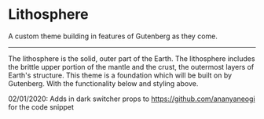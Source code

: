 # Lithosphere
A custom theme building in features of Gutenberg as they come.

---

The lithosphere is the solid, outer part of the Earth. The lithosphere includes the brittle upper portion of the mantle and the crust, the outermost layers of Earth's structure. This theme is a foundation which will be built on by Gutenberg. With the functionality below and styling above.

02/01/2020: Adds in dark switcher props to https://github.com/ananyaneogi for the code snippet